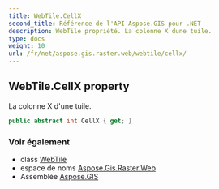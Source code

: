 ```yaml
---
title: WebTile.CellX
second_title: Référence de l'API Aspose.GIS pour .NET
description: WebTile propriété. La colonne X dune tuile.
type: docs
weight: 10
url: /fr/net/aspose.gis.raster.web/webtile/cellx/
---
```

## WebTile.CellX property

La colonne X d'une tuile.

```csharp
public abstract int CellX { get; }
```

### Voir également

* class [WebTile](../)
* espace de noms [Aspose.Gis.Raster.Web](../../webtile/)
* Assemblée [Aspose.GIS](../../../)


